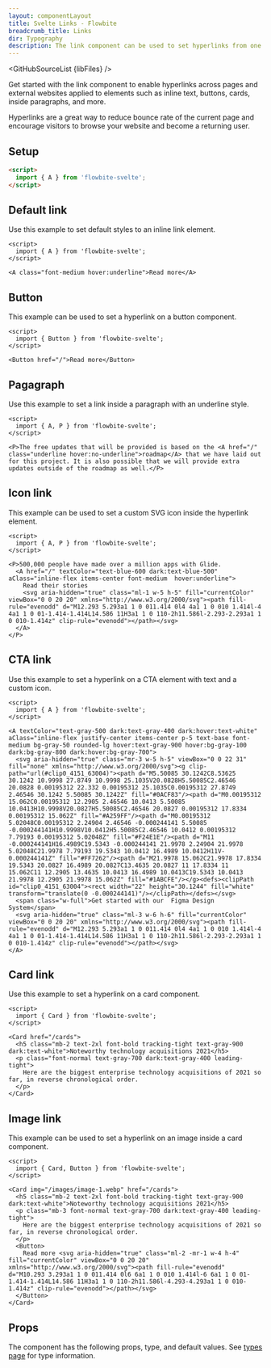 ```yaml
---
layout: componentLayout
title: Svelte Links - Flowbite
breadcrumb_title: Links
dir: Typography
description: The link component can be used to set hyperlinks from one page to another or to an external website when clicking on an inline text item, button, or card
---
```


<script>
  import { GitHubSourceList, TableProp, TableDefaultRow} from '../utils'
  import {  A} from '$lib'
  import { props as items1 } from '../props/A.json'

  // lib files
  const libFiles = import.meta.glob('../../lib/typography/A.svelte')
</script>

<GitHubSourceList {libFiles} />

Get started with the link component to enable hyperlinks across pages and external websites applied to elements such as inline text, buttons, cards, inside paragraphs, and more.

Hyperlinks are a great way to reduce bounce rate of the current page and encourage visitors to browse your website and become a returning user.

## Setup

```html
<script>
  import { A } from 'flowbite-svelte';
</script>
```

## Default link

Use this example to set default styles to an inline link element.

```svelte example
<script>
  import { A } from 'flowbite-svelte';
</script>

<A class="font-medium hover:underline">Read more</A>
```

## Button

This example can be used to set a hyperlink on a button component.

```svelte example
<script>
  import { Button } from 'flowbite-svelte';
</script>

<Button href="/">Read more</Button>
```

## Pagagraph

Use this example to set a link inside a paragraph with an underline style.

```svelte example
<script>
  import { A, P } from 'flowbite-svelte';
</script>

<P>The free updates that will be provided is based on the <A href="/" class="underline hover:no-underline">roadmap</A> that we have laid out for this project. It is also possible that we will provide extra updates outside of the roadmap as well.</P>
```

## Icon link

This example can be used to set a custom SVG icon inside the hyperlink element.

```svelte example
<script>
  import { A, P } from 'flowbite-svelte';
</script>

<P>500,000 people have made over a million apps with Glide. 
  <A href="/" textColor="text-blue-600 dark:text-blue-500" aClass="inline-flex items-center font-medium  hover:underline">
    Read their stories
    <svg aria-hidden="true" class="ml-1 w-5 h-5" fill="currentColor" viewBox="0 0 20 20" xmlns="http://www.w3.org/2000/svg"><path fill-rule="evenodd" d="M12.293 5.293a1 1 0 011.414 0l4 4a1 1 0 010 1.414l-4 4a1 1 0 01-1.414-1.414L14.586 11H3a1 1 0 110-2h11.586l-2.293-2.293a1 1 0 010-1.414z" clip-rule="evenodd"></path></svg>
  </A>
</P>
```

## CTA link

Use this example to set a hyperlink on a CTA element with text and a custom icon.

```svelte example
<script>
  import { A } from 'flowbite-svelte';
</script>

<A textColor="text-gray-500 dark:text-gray-400 dark:hover:text-white" aClass="inline-flex justify-center items-center p-5 text-base font-medium bg-gray-50 rounded-lg hover:text-gray-900 hover:bg-gray-100 dark:bg-gray-800 dark:hover:bg-gray-700">
  <svg aria-hidden="true" class="mr-3 w-5 h-5" viewBox="0 0 22 31" fill="none" xmlns="http://www.w3.org/2000/svg"><g clip-path="url(#clip0_4151_63004)"><path d="M5.50085 30.1242C8.53625 30.1242 10.9998 27.8749 10.9998 25.1035V20.0828H5.50085C2.46546 20.0828 0.00195312 22.332 0.00195312 25.1035C0.00195312 27.8749 2.46546 30.1242 5.50085 30.1242Z" fill="#0ACF83"/><path d="M0.00195312 15.062C0.00195312 12.2905 2.46546 10.0413 5.50085 10.0413H10.9998V20.0827H5.50085C2.46546 20.0827 0.00195312 17.8334 0.00195312 15.062Z" fill="#A259FF"/><path d="M0.00195312 5.02048C0.00195312 2.24904 2.46546 -0.000244141 5.50085 -0.000244141H10.9998V10.0412H5.50085C2.46546 10.0412 0.00195312 7.79193 0.00195312 5.02048Z" fill="#F24E1E"/><path d="M11 -0.000244141H16.4989C19.5343 -0.000244141 21.9978 2.24904 21.9978 5.02048C21.9978 7.79193 19.5343 10.0412 16.4989 10.0412H11V-0.000244141Z" fill="#FF7262"/><path d="M21.9978 15.062C21.9978 17.8334 19.5343 20.0827 16.4989 20.0827C13.4635 20.0827 11 17.8334 11 15.062C11 12.2905 13.4635 10.0413 16.4989 10.0413C19.5343 10.0413 21.9978 12.2905 21.9978 15.062Z" fill="#1ABCFE"/></g><defs><clipPath id="clip0_4151_63004"><rect width="22" height="30.1244" fill="white" transform="translate(0 -0.000244141)"/></clipPath></defs></svg>
  <span class="w-full">Get started with our  Figma Design System</span>
  <svg aria-hidden="true" class="ml-3 w-6 h-6" fill="currentColor" viewBox="0 0 20 20" xmlns="http://www.w3.org/2000/svg"><path fill-rule="evenodd" d="M12.293 5.293a1 1 0 011.414 0l4 4a1 1 0 010 1.414l-4 4a1 1 0 01-1.414-1.414L14.586 11H3a1 1 0 110-2h11.586l-2.293-2.293a1 1 0 010-1.414z" clip-rule="evenodd"></path></svg>
</A>
```

## Card link

Use this example to set a hyperlink on a card component.

```svelte example
<script>
  import { Card } from 'flowbite-svelte';
</script>

<Card href="/cards">
  <h5 class="mb-2 text-2xl font-bold tracking-tight text-gray-900 dark:text-white">Noteworthy technology acquisitions 2021</h5>
  <p class="font-normal text-gray-700 dark:text-gray-400 leading-tight">
    Here are the biggest enterprise technology acquisitions of 2021 so far, in reverse chronological order.
  </p>
</Card>
```

## Image link

This example can be used to set a hyperlink on an image inside a card component.

```svelte example
<script>
  import { Card, Button } from 'flowbite-svelte';
</script>

<Card img="/images/image-1.webp" href="/cards">
  <h5 class="mb-2 text-2xl font-bold tracking-tight text-gray-900 dark:text-white">Noteworthy technology acquisitions 2021</h5>
  <p class="mb-3 font-normal text-gray-700 dark:text-gray-400 leading-tight">
    Here are the biggest enterprise technology acquisitions of 2021 so far, in reverse chronological order.
  </p>
  <Button>
    Read more <svg aria-hidden="true" class="ml-2 -mr-1 w-4 h-4" fill="currentColor" viewBox="0 0 20 20" xmlns="http://www.w3.org/2000/svg"><path fill-rule="evenodd" d="M10.293 3.293a1 1 0 011.414 0l6 6a1 1 0 010 1.414l-6 6a1 1 0 01-1.414-1.414L14.586 11H3a1 1 0 110-2h11.586l-4.293-4.293a1 1 0 010-1.414z" clip-rule="evenodd"></path></svg>
  </Button>
</Card>
```

## Props

The component has the following props, type, and default values. See <A href="/pages/types">types page</A> for type information.

<TableProp>
  <TableDefaultRow items={items1} rowState='hover' />
</TableProp>
